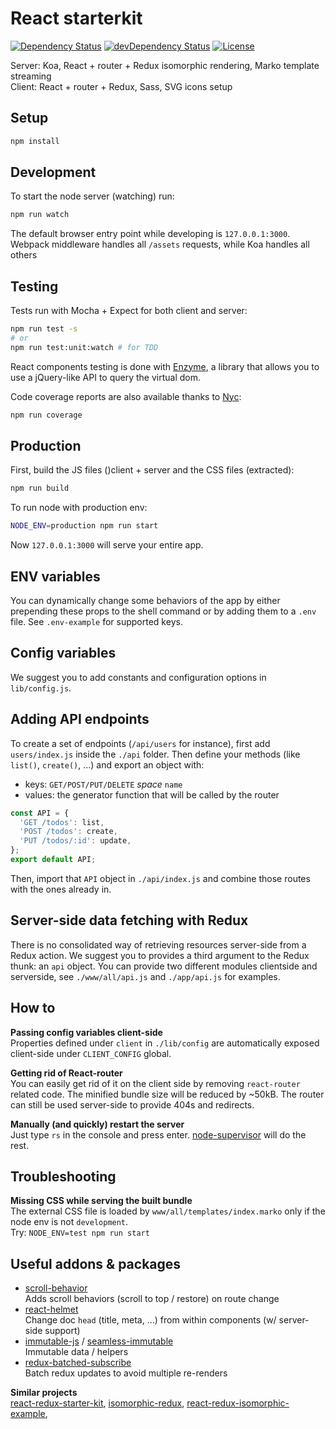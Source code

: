 # React starterkit


[![Dependency Status](https://david-dm.org/albertogasparin/react-starterkit.svg?style=flat-square)](https://david-dm.org/albertogasparin/react-starterkit)
[![devDependency Status](https://david-dm.org/albertogasparin/react-starterkit/dev-status.svg?style=flat-square)](https://david-dm.org/albertogasparin/react-starterkit#info=devDependencies)
[![License](http://img.shields.io/:license-mit-blue.svg)](http://albertogasparin.mit-license.org)

Server: Koa, React + router + Redux isomorphic rendering, Marko template streaming  
Client: React + router + Redux, Sass, SVG icons setup



## Setup

``` sh
npm install
```



## Development

To start the node server (watching) run:
``` sh
npm run watch
```
The default browser entry point while developing is `127.0.0.1:3000`. 
Webpack middleware handles all `/assets` requests, while Koa handles all others



## Testing

Tests run with Mocha + Expect for both client and server:
``` sh
npm run test -s
# or
npm run test:unit:watch # for TDD
```
React components testing is done with [Enzyme](https://github.com/airbnb/enzyme/), a library that allows you to use a jQuery-like API to query the virtual dom.

Code coverage reports are also available thanks to [Nyc](https://github.com/bcoe/nyc):
``` sh
npm run coverage
```


## Production

First, build the JS files ()client + server and the CSS files (extracted):
``` sh
npm run build
```

To run node with production env:
``` sh
NODE_ENV=production npm run start
```
Now `127.0.0.1:3000` will serve your entire app.



## ENV variables

You can dynamically change some behaviors of the app by either prepending these props to the shell command or by adding them to a `.env` file. See `.env-example` for supported keys.



## Config variables

We suggest you to add constants and configuration options in `lib/config.js`. 



## Adding API endpoints

To create a set of endpoints (`/api/users` for instance), first add `users/index.js` inside the `./api` folder. Then define your methods (like `list()`, `create()`, ...) and export an object with:  
  - keys: `GET/POST/PUT/DELETE` *space* `name`
  - values: the generator function that will be called by the router

``` js
const API = {
  'GET /todos': list,
  'POST /todos': create,
  'PUT /todos/:id': update,
};
export default API;
```

Then, import that `API` object in `./api/index.js` and combine those routes with the ones already in. 



## Server-side data fetching with Redux 

There is no consolidated way of retrieving resources server-side from a Redux action. We suggest you to provides a third argument to the Redux thunk: an `api` object. You can provide two different modules clientside and serverside, see `./www/all/api.js` and `./app/api.js` for examples.


## How to

**Passing config variables client-side**  
Properties defined under `client` in `./lib/config` are automatically exposed client-side under `CLIENT_CONFIG` global.

**Getting rid of React-router**  
You can easily get rid of it on the client side by removing `react-router` related code. The minified bundle size will be reduced by ~50kB. The router can still be used server-side to provide 404s and redirects.

**Manually (and quickly) restart the server**  
Just type `rs` in the console and press enter. [node-supervisor](https://github.com/petruisfan/node-supervisor) will do the rest.



## Troubleshooting

**Missing CSS while serving the built bundle**  
The external CSS file is loaded by `www/all/templates/index.marko` only if the node env is not `development`.  
Try: `NODE_ENV=test npm run start`



## Useful addons & packages

- [scroll-behavior](https://github.com/rackt/scroll-behavior)  
  Adds scroll behaviors (scroll to top / restore) on route change
- [react-helmet](https://github.com/nfl/react-helmet)  
  Change doc `head` (title, meta, ...) from within components (w/ server-side support)
- [immutable-js](https://github.com/facebook/immutable-js) / [seamless-immutable](https://github.com/rtfeldman/seamless-immutable)  
  Immutable data / helpers
- [redux-batched-subscribe](https://github.com/tappleby/redux-batched-subscribe)  
  Batch redux updates to avoid multiple re-renders



**Similar projects**  
[react-redux-starter-kit](https://github.com/davezuko/react-redux-starter-kit), 
[isomorphic-redux](https://github.com/bananaoomarang/isomorphic-redux), 
[react-redux-isomorphic-example](https://github.com/coodoo/react-redux-isomorphic-example), 

